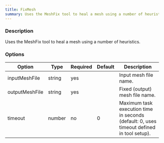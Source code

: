 ```yaml
---
title: FixMesh
summary: Uses the MeshFix tool to heal a mesh using a number of heuristics.
---
```



### Description

Uses the MeshFix tool to heal a mesh using a number of heuristics.

### Options

| Option         | Type    | Required | Default | Description                                                                              |
|----------------|---------|----------|---------|------------------------------------------------------------------------------------------|
| inputMeshFile  | string  | yes      |         | Input mesh file name.                                                                    |
| outputMeshFile | string  | yes      |         | Fixed (output) mesh file name.                                                           |
| timeout        | number  | no       | 0       | Maximum task execution time in seconds (default: 0, uses timeout defined in tool setup). |
